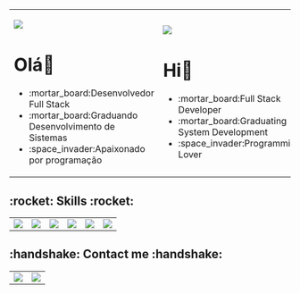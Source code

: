 <table align = "center">
    <tr>
            <td>
                    <div>
                            <p align = "left">
                                     <img src = "https://github.githubassets.com/images/icons/emoji/unicode/1f1e7-1f1f7.png?v8"/>                      
                                    <h1>Olá👋</h1>
                    <ul>
                            <li>:mortar_board:Desenvolvedor Full Stack</li>
                            <li>:mortar_board:Graduando Desenvolvimento de Sistemas</li>
                            <li>:space_invader:Apaixonado por programação</li>
                            </div>
            </td>
            <td>
                    <div>
                            <p align = "left">
                                    <img src = "https://github.githubassets.com/images/icons/emoji/unicode/1f1fa-1f1f8.png?v8"/>
                                    <h1>Hi👋</h1>
                    <ul>                
                            <li>:mortar_board:Full Stack Developer</li>
                            <li>:mortar_board:Graduating System Development</li>
                            <li>:space_invader:Programming Lover</li>
            </td>                
            <td>
                    <div>
                            <p align = "left">
                                     <img src = "68747470733a2f2f6769746875622e6769746875626173736574732e636f6d2f696d616765732f69636f6e732f656d6f6a692f756e69636f64652f31663166612d31663166382e706e673f7638"/>                      
                                    <h1>Hola👋</h1>
                    <ul>
                            <li>:mortar_board:Desenvolvedor Full Stack</li>
                            <li>:mortar_board:Estudiando Desarrollo de Sistemas</li>
                            <li>:space_invader:Enamorado por programación</li>
                            </div>
            </td>                
                            
                   
              
</table>         
<p align = "center">
<h2><bold> :rocket: Skills :rocket: </bold></h2> </p>
<table align = "center">
    <tr>
    <td>
        <div>
            <img src="https://camo.githubusercontent.com/f327d71e799e406fe3e3a9d4ad1873e713a4a0cdadcaaf20f546f2745c3e975b/68747470733a2f2f696d672e736869656c64732e696f2f62616467652f2d6a6176612d3366343434313f7374796c653d706c6173746963266c6f676f3d6a617661"/>
        </div>
    </td>
      <td>
        <div>
          <img src = "https://camo.githubusercontent.com/982803cf428cb92cba498357d31f402ea379bc550f2293db476ff4d022673232/68747470733a2f2f696d672e736869656c64732e696f2f62616467652f2d435353332d3135373242363f7374796c653d706c6173746963266c6f676f3d63737333"/>
        </div>
    </td>
      <td>
        <div>
       <img src = "https://camo.githubusercontent.com/973ef79f4480abda619de36ae96f335e9f4167d330d827b14a86b31587762deb/68747470733a2f2f696d672e736869656c64732e696f2f62616467652f2d48544d4c352d4533344632363f7374796c653d706c6173746963266c6f676f3d68746d6c35266c6f676f436f6c6f723d7768697465"/>
        </div>
    </td>
     <td>
        <div>
     <img src = "https://camo.githubusercontent.com/90a2f2eef5a9a6b15801e0b5b3c63f0a05ff51272a2a65ba3a0e337e89f9cb4d/68747470733a2f2f696d672e736869656c64732e696f2f62616467652f2d4769744875622d3138313731373f7374796c653d706c6173746963266c6f676f3d676974687562"/>
        </div>
    </td>
     <td>
        <div>
  <img src = "https://camo.githubusercontent.com/b85dffbd82a08945f5f2833e3a5e958ec894d31cd58ccc6192efe16957c5a5f2/68747470733a2f2f696d672e736869656c64732e696f2f62616467652f2d4a6176615363726970742d626c61636b3f7374796c653d706c6173746963266c6f676f3d6a617661736372697074"/>
        </div>
    </td>
      <td>
        <div>
<img src = "https://camo.githubusercontent.com/e06b2c1d10250975f17992d147486a5efc58e89d735dbbd6e200301dd3d5bb90/68747470733a2f2f696d672e736869656c64732e696f2f62616467652f6d7973716c2d3434373941312e7376673f267374796c653d666f722d7468652d6261646765266c6f676f3d6d7973716c266c6f676f436f6c6f723d7768697465"/>
        </div>
    </td>
    </tr>
</table>

<h2><bold>:handshake: Contact me :handshake:</bold></h2> 
<table align = "center">
    <tr>
    <td>
        <div>
           <a href = "https://www.facebook.com/gustavo.esteban.982/">
<img src = "https://img.shields.io/badge/facebook-%231877F2.svg?&style=for-the-badge&logo=facebook&logoColor=white"/></a>
        </div>
    </td>
      <td>
        <div>
          <a href = "https://www.linkedin.com/in/gustavo-esteban-20b975190/">
<img src="https://img.shields.io/badge/linkedin-%230077B5.svg?&style=for-the-badge&logo=linkedin&logoColor=white" /></a>
        </div>
    </td>        
  </tr>
</table>       
